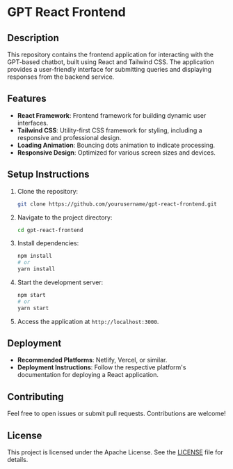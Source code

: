 # GPT React Frontend

## Description

This repository contains the frontend application for interacting with the GPT-based chatbot, built using React and Tailwind CSS. The application provides a user-friendly interface for submitting queries and displaying responses from the backend service.

## Features

- **React Framework**: Frontend framework for building dynamic user interfaces.
- **Tailwind CSS**: Utility-first CSS framework for styling, including a responsive and professional design.
- **Loading Animation**: Bouncing dots animation to indicate processing.
- **Responsive Design**: Optimized for various screen sizes and devices.

## Setup Instructions

1. Clone the repository:
    ```bash
    git clone https://github.com/yourusername/gpt-react-frontend.git
    ```
2. Navigate to the project directory:
    ```bash
    cd gpt-react-frontend
    ```
3. Install dependencies:
    ```bash
    npm install
    # or
    yarn install
    ```
4. Start the development server:
    ```bash
    npm start
    # or
    yarn start
    ```
5. Access the application at `http://localhost:3000`.

## Deployment

- **Recommended Platforms**: Netlify, Vercel, or similar.
- **Deployment Instructions**: Follow the respective platform's documentation for deploying a React application.

## Contributing

Feel free to open issues or submit pull requests. Contributions are welcome!

## License

This project is licensed under the Apache License. See the [LICENSE](LICENSE) file for details.